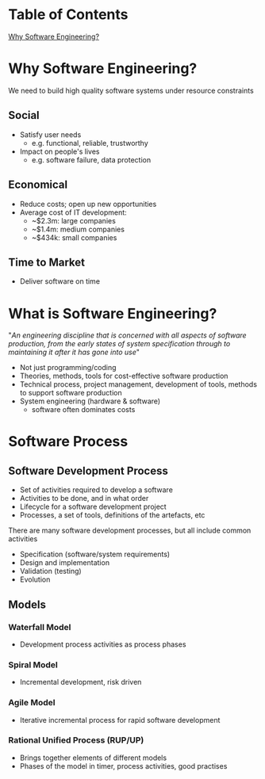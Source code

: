 # Table of Contents
[Why Software Engineering?](<# Why Software Engineering?>)


# Why Software Engineering?
We need to build high quality software systems under resource constraints
## Social
- Satisfy user needs
	- e.g. functional, reliable, trustworthy
- Impact on people's lives
	- e.g. software failure, data protection
## Economical
- Reduce costs; open up new opportunities
- Average cost of IT development:
	- ~$2.3m: large companies
	- ~$1.4m: medium companies
	- ~$434k: small companies
## Time to Market
- Deliver software on time
# What is Software Engineering?
"*An engineering discipline that is concerned with all aspects of software production, from the early states of system specification through to maintaining it after it has gone into use*"
- Not just programming/coding
- Theories, methods, tools for cost-effective software production
- Technical process, project management, development of tools, methods to support software production
- System engineering (hardware & software)
	- software often dominates costs
# Software Process
## Software Development Process
- Set of activities required to develop a software
- Activities to be done, and in what order
- Lifecycle for a software development project
- Processes, a set of tools, definitions of the artefacts, etc

There are many software development processes, but all include common activities
- Specification (software/system requirements)
- Design and implementation
- Validation (testing)
- Evolution
## Models
### Waterfall Model
- Development process activities as process phases
### Spiral Model
- Incremental development, risk driven
### Agile Model
- Iterative incremental process for rapid software development
### Rational Unified Process (RUP/UP)
- Brings together elements of different models
- Phases of the model in timer, process activities, good practises
